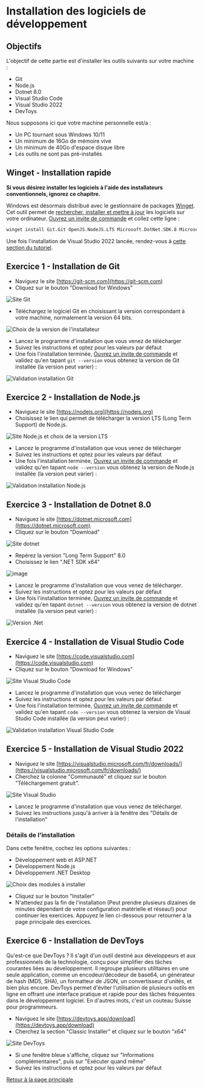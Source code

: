 # Installation des logiciels de développement

## Objectifs

L'objectif de cette partie est d'installer les outils suivants sur votre machine :

- Git
- Node.js
- Dotnet 8.0
- Visual Studio Code
- Visual Studio 2022
- DevToys

Nous supposons ici que votre machine personnelle est/a :

- Un PC tournant sous Windows 10/11
- Un minimum de 16Go de mémoire vive
- Un minimum de 40Go d'espace disque libre
- Les outils ne sont pas pré-installés

## Winget - Installation rapide
**Si vous désirez installer les logiciels à l'aide des installateurs conventionnels, ignorez ce chapitre.**

Windows est désormais distribué avec le gestionnaire de packages [Winget](https://learn.microsoft.com/en-us/windows/package-manager/winget/#use-winget). Cet outil permet de [rechercher, installer et mettre à jour](https://learn.microsoft.com/en-us/windows/package-manager/winget/#commands) les logiciels sur votre ordinateur. [Ouvrez un invite de commande](LIGNE_COMMANDE.md) et collez cette ligne :
```bash
winget install Git.Git OpenJS.NodeJS.LTS Microsoft.DotNet.SDK.8 Microsoft.VisualStudioCode Microsoft.VisualStudio.2022.Community DevToys-app.DevToys
```
Une fois l'installation de Visual Studio 2022 lancée, rendez-vous à [cette section du tutoriel](#details-installation-vs).

## Exercice 1 - Installation de Git

- Naviguez le site [https://git-scm.com](https://git-scm.com)
- Cliquez sur le bouton "Download for Windows"

![Site Git ](img/git_site_01.png)

- Téléchargez le logiciel Git en choisissant la version correspondant à votre machine, normalement la version 64 bits.

![Choix de la version de l'installateur](img/git_site_02.png)

- Lancez le programme d'installation que vous venez de télécharger
- Suivez les instructions et optez pour les valeurs par défaut
- Une fois l'installation terminée, [Ouvrez un invite de commande](LIGNE_COMMANDE.md) et validez qu'en tapant ```git --version``` vous obtenez la version de Git installée (la version peut varier) :

![Validation installation Git](img/git_installation_validation.png)

## Exercice 2 - Installation de Node.js

- Naviguez le site [https://nodejs.org](https://nodejs.org)
- Choisissez le lien qui permet de télécharger la version LTS (Long Term Support) de Node.js.

![Site Node.js et choix de la version LTS](img/node_site_01.png)

- Lancez le programme d'installation que vous venez de télécharger
- Suivez les instructions et optez pour les valeurs par défaut
- Une fois l'installation terminée, [Ouvrez un invite de commande](LIGNE_COMMANDE.md) et validez qu'en tapant ```node --version``` vous obtenez la version de Node.js installée (la version peut varier) :

![Validation installation Node.js](img/node_installation_validation.png)

## Exercice 3 - Installation de Dotnet 8.0

- Naviguez le site [https://dotnet.microsoft.com](https://dotnet.microsoft.com)
- Cliquez sur le bouton "Download"

![Site dotnet](img/dotnet_site_01.png)


- Repérez la version "Long Term Support" 8.0
- Choisissez le lien ".NET SDK x64"

![image](img/dotnet_site_02.PNG)

- Lancez le programme d'installation que vous venez de télécharger.
- Suivez les instructions et optez pour les valeurs par défaut
- Une fois l'installation terminée, [Ouvrez un invite de commande](LIGNE_COMMANDE.md) et validez qu'en tapant ```dotnet --version``` vous obtenez la version de dotnet installée (la version peut varier) :

![Version .Net](img/dotnet_installation_validation.png)

## Exercice 4 - Installation de Visual Studio Code

- Naviguez le site [https://code.visualstudio.com](https://code.visualstudio.com)
- Cliquez sur le bouton "Download for Windows"

![Site Visual Studio Code](img/vsc_site_01.png)

- Lancez le programme d'installation que vous venez de télécharger
- Suivez les instructions et optez pour les valeurs par défaut
- Une fois l'installation terminée, [Ouvrez un invite de commande](LIGNE_COMMANDE.md) et validez qu'en tapant ```code --version``` vous obtenez la version de Visual Studio Code installée (la version peut varier) :

![Validation installation Visual Studio Code](img/vsc_installation_validation.png)

## Exercice 5 - Installation de Visual Studio 2022

- Naviguez le site [https://visualstudio.microsoft.com/fr/downloads/](https://visualstudio.microsoft.com/fr/downloads/)
- Cherchez la colonne "Communauté" et cliquez sur le bouton "Téléchargement gratuit".

![Site Visual Studio](img/vs_site_01.png)

- Lancez le programme d'installation que vous venez de télécharger.
- Suivez les instructions jusqu'à arriver à la fenêtre des "Détails de l'installation"

### <a name="details-installation-vs">Détails de l'installation</a>
Dans cette fenêtre, cochez les options suivantes :
- Développement web et ASP.NET
- Développement Node.js
- Développement .NET Desktop

![Choix des modules à installer](img/vs_installation_choix_modules.png)

- Cliquez sur le bouton "Installer"
- N'attendez pas la fin de l'installation (Peut prendre plusieurs dizaines de minutes dépendant de votre configuration matérielle et réseau!) pour continuer les exercices. Appuyez le lien ci-dessous pour retourner à la page principale des exercices.

## Exercice 6 - Installation de DevToys

Qu'est-ce que DevToys ? Il s'agit d'un outil destiné aux développeurs et aux professionnels de la technologie, conçu pour simplifier des tâches courantes liées au développement. Il regroupe plusieurs utilitaires en une seule application, comme un encodeur/décodeur de base64, un générateur de hash (MD5, SHA), un formatteur de JSON, un convertisseur d'unités, et bien plus encore. DevToys permet d'éviter l'utilisation de plusieurs outils en ligne en offrant une interface pratique et rapide pour des tâches fréquentes dans le développement logiciel. En d'autres mots, c'est un couteau Suisse pour programmeurs.

- Naviguez le site [https://devtoys.app/download](https://devtoys.app/download)
- Cherchez la section "Classic Installer" et cliquez sur le bouton "x64"

![Site DevToys](img/devtoys_site_01.png)

- Si une fenêtre bleue s'affiche, cliquez sur "Informations complémentaires", puis sur "Exécuter quand même"
- Suivez les instructions et optez pour les valeurs par défaut

[Retour à la page principale](README.md)
